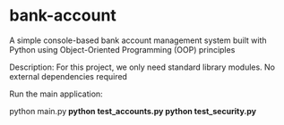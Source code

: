 # bank-account
A simple console-based bank account management system built with Python using Object-Oriented Programming (OOP) principles

Description: For this project, we only need standard library modules. No external dependencies required

Run the main application:

python main.py<b>
python test_accounts.py<b>
python test_security.py<b>